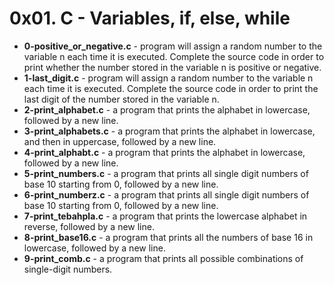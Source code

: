 # 0x01. C - Variables, if, else, while
- **0-positive_or_negative.c** - program will assign a random number to the variable n each time it is executed. Complete the source code in order to print whether the number stored in the variable n is positive or negative.
- **1-last_digit.c** - program will assign a random number to the variable n each time it is executed. Complete the source code in order to print the last digit of the number stored in the variable n.
- **2-print_alphabet.c** - a program that prints the alphabet in lowercase, followed by a new line.
- **3-print_alphabets.c** - a program that prints the alphabet in lowercase, and then in uppercase, followed by a new line.
- **4-print_alphabt.c** -  a program that prints the alphabet in lowercase, followed by a new line.
- **5-print_numbers.c** - a program that prints all single digit numbers of base 10 starting from 0, followed by a new line.
- **6-print_numberz.c** -  a program that prints all single digit numbers of base 10 starting from 0, followed by a new line.
- **7-print_tebahpla.c** - a program that prints the lowercase alphabet in reverse, followed by a new line.
- **8-print_base16.c** - a program that prints all the numbers of base 16 in lowercase, followed by a new line.
- **9-print_comb.c** - a program that prints all possible combinations of single-digit numbers.
